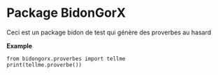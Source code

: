 # Package BidonGorX

Ceci est un package bidon de test qui génère des proverbes au hasard

**Example**
```
from bidongorx.proverbes import tellme
print(tellme.proverbe())
```
